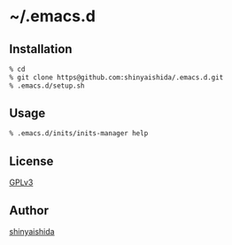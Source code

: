 ~/.emacs.d
====

## Installation

```bash
% cd
% git clone https@github.com:shinyaishida/.emacs.d.git
% .emacs.d/setup.sh
```

## Usage

```bash
% .emacs.d/inits/inits-manager help
```

## License

[GPLv3](LICENSE)

## Author

[shinyaishida](https://github.com/shinyaishida)
